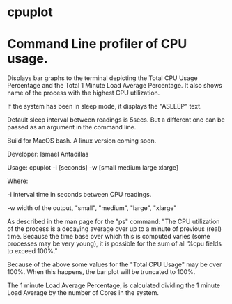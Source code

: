 # cpuplot

# Command Line profiler of CPU usage.

Displays bar graphs to the terminal depicting the Total CPU Usage Percentage
and the Total 1 Minute Load Average Percentage.  It also shows name of the
process with the highest CPU utilization.

If the system has been in sleep mode, it displays the "ASLEEP" text.

Default sleep interval between readings is 5secs. But a different one can be
passed as an argument in the command line.

Build for MacOS bash.  A linux version coming soon.

Developer: Ismael Antadillas



Usage: cpuplot -i [seconds] -w [small medium large xlarge]

Where:

-i interval time in seconds between CPU readings.

-w width of the output, "small", "medium", "large", "xlarge"


As described in the man page for the "ps" command:
"The CPU utilization of the process is a decaying average over up to a
minute of previous (real) time.  Because the time base over which this
is computed varies (some processes may be very young), it is possible
for the sum of all %cpu fields to exceed 100%."

Because of the above some values for the "Total CPU Usage" may be over 100%.
When this happens, the bar plot will be truncated to 100%.

The 1 minute Load Average Percentage, is calculated dividing the 1 minute
Load Average by the number of Cores in the system.

